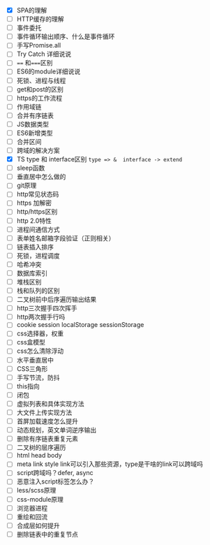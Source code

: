 - [x] SPA的理解
- [ ] HTTP缓存的理解
- [ ] 事件委托
- [ ] 事件循环输出顺序、什么是事件循环
- [ ] 手写Promise.all 
- [ ] Try Catch 详细说说
- [ ] `==` 和`===`区别
- [ ] ES6的module详细说说
- [ ] 死锁、进程与线程
- [ ] get和post的区别
- [ ] https的工作流程
- [ ] 作用域链
- [ ] 合并有序链表
- [ ] JS数据类型
- [ ] ES6新增类型
- [ ] 合并区间
- [ ] 跨域的解决方案
- [x] TS type 和 interface区别 `type => &  interface -> extend`
- [ ] sleep函数
- [ ] 垂直居中怎么做的
- [ ] git原理
- [ ] http常见状态码
- [ ] https 加解密
- [ ] http/https区别
- [ ] http 2.0特性
- [ ] 进程间通信方式
- [ ] 表单姓名邮箱字段验证（正则相关）
- [ ] 链表插入排序
- [ ] 死锁，进程调度
- [ ] 哈希冲突
- [ ] 数据库索引
- [ ] 堆栈区别
- [ ] 栈和队列的区别
- [ ] 二叉树前中后序遍历输出结果
- [ ] http三次握手四次挥手
- [ ] http两次握手行吗
- [ ] cookie session localStorage sessionStorage
- [ ] css选择器，权重
- [ ] css盒模型
- [ ] css怎么清除浮动
- [ ] 水平垂直居中
- [ ] CSS三角形
- [ ] 手写节流，防抖
- [ ] this指向
- [ ] 闭包
- [ ] 虚拟列表和具体实现方法
- [ ] 大文件上传实现方法
- [ ] 首屏加载速度怎么提升
- [ ] 动态规划，英文单词逆序输出
- [ ] 删除有序链表重复元素
- [ ] 二叉树的层序遍历
- [ ] html head body
- [ ] meta link style link可以引入那些资源，type是干啥的link可以跨域吗
- [ ] script跨域吗？defer, async 
- [ ] 恶意注入script标签怎么办？
- [ ] less/scss原理
- [ ] css-module原理
- [ ] 浏览器进程
- [ ] 重绘和回流
- [ ] 合成层如何提升
- [ ] 删除链表中的重复节点
